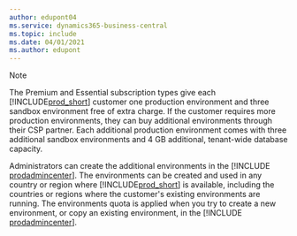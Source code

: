 ```yaml
---
author: edupont04
ms.service: dynamics365-business-central
ms.topic: include
ms.date: 04/01/2021
ms.author: edupont
---
```

> [!NOTE]
> The Premium and Essential subscription types give each [!INCLUDE[prod_short](prod_short.md)] customer one production environment and three sandbox environment free of extra charge. If the customer requires more production environments, they can buy additional environments through their CSP partner. Each additional production environment comes with three additional sandbox environments and 4 GB additional, tenant-wide database capacity.

Administrators can create the additional environments in the [!INCLUDE [prodadmincenter](prodadmincenter.md)]. The environments can be created and used in any country or region where [!INCLUDE[prod_short](prod_short.md)] is available, including the countries or regions where the customer's existing environments are running. The environments quota is applied when you try to create a new environment, or copy an existing environment, in the [!INCLUDE [prodadmincenter](prodadmincenter.md)].  
